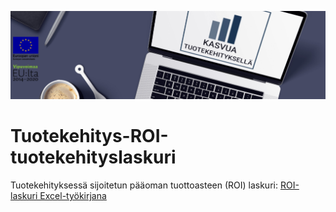 ![Tuotekehityshankeen logo.](/ROI-tuotekehityslaskuri/images/tuotekehitys-logo.PNG)
# Tuotekehitys-ROI-tuotekehityslaskuri
Tuotekehityksessä sijoitetun pääoman tuottoasteen (ROI) laskuri: [ROI-laskuri Excel-työkirjana](/content/ROI_Laskenta_Tuotekehityslaskuri_2022.xlsx)

